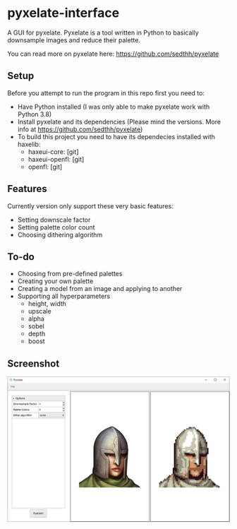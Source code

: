 # pyxelate-interface
A GUI for pyxelate. Pyxelate is a tool written in Python to basically downsample images and reduce their palette.

You can read more on pyxelate here: https://github.com/sedthh/pyxelate

## Setup
Before you attempt to run the program in this repo first you need to:
- Have Python installed (I was only able to make pyxelate work with Python 3.8)
- Install pyxelate and its dependencies (Please mind the versions. More info at https://github.com/sedthh/pyxelate)
- To build this project you need to have its dependecies installed with haxelib:
  - haxeui-core: [git]
  - haxeui-openfl: [git]
  - openfl: [git]

## Features
Currently version only support these very basic features:
- Setting downscale factor
- Setting palette color count
- Choosing dithering algorithm

## To-do
- Choosing from pre-defined palettes
- Creating your own palette
- Creating a model from an image and applying to another
- Supporting all hyperparameters
  - height, width
  - upscale
  - alpha
  - sobel
  - depth
  - boost

## Screenshot

![screenshot](ss.png)
